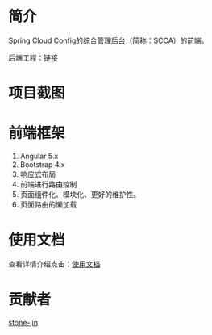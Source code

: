 # 简介
Spring Cloud Config的综合管理后台（简称：SCCA）的前端。

后端工程：[链接](https://github.com/dyc87112/spring-cloud-config-admin)

# 项目截图

# 前端框架
1. Angular 5.x
2. Bootstrap 4.x
3. 响应式布局
4. 前端进行路由控制
5. 页面组件化、模块化、更好的维护性。
6. 页面路由的懒加载

# 使用文档
查看详情介绍点击：[使用文档](https://github.com/stone-jin/spring-cloud-config-admin-web/wiki)

# 贡献者
[stone-jin](https://github.com/stone-jin)
